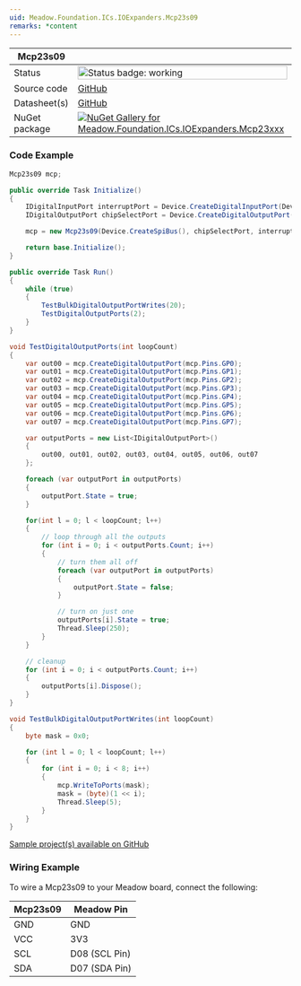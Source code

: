 ```yaml
---
uid: Meadow.Foundation.ICs.IOExpanders.Mcp23s09
remarks: *content
---
```


| Mcp23s09 | |
|--------|--------|
| Status | <img src="https://img.shields.io/badge/Working-brightgreen" style="width: auto; height: -webkit-fill-available;" alt="Status badge: working" /> |
| Source code | [GitHub](https://github.com/WildernessLabs/Meadow.Foundation/tree/main/Source/Meadow.Foundation.Peripherals/ICs.IOExpanders.Mcp23xxx) |
| Datasheet(s) | [GitHub](https://github.com/WildernessLabs/Meadow.Foundation/tree/main/Source/Meadow.Foundation.Peripherals/ICs.IOExpanders.Mcp23xxx/Datasheet) |
| NuGet package | <a href="https://www.nuget.org/packages/Meadow.Foundation.ICs.IOExpanders.Mcp23xxx/" target="_blank"><img src="https://img.shields.io/nuget/v/Meadow.Foundation.ICs.IOExpanders.Mcp23xxx.svg?label=Meadow.Foundation.ICs.IOExpanders.Mcp23xxx" alt="NuGet Gallery for Meadow.Foundation.ICs.IOExpanders.Mcp23xxx" /></a> |

### Code Example

```csharp
Mcp23s09 mcp;

public override Task Initialize()
{
    IDigitalInputPort interruptPort = Device.CreateDigitalInputPort(Device.Pins.D00, InterruptMode.EdgeRising);
    IDigitalOutputPort chipSelectPort = Device.CreateDigitalOutputPort(Device.Pins.D01);

    mcp = new Mcp23s09(Device.CreateSpiBus(), chipSelectPort, interruptPort);

    return base.Initialize();
}

public override Task Run()
{
    while (true)
    {
        TestBulkDigitalOutputPortWrites(20);
        TestDigitalOutputPorts(2);
    }
}

void TestDigitalOutputPorts(int loopCount)
{
    var out00 = mcp.CreateDigitalOutputPort(mcp.Pins.GP0);
    var out01 = mcp.CreateDigitalOutputPort(mcp.Pins.GP1);
    var out02 = mcp.CreateDigitalOutputPort(mcp.Pins.GP2);
    var out03 = mcp.CreateDigitalOutputPort(mcp.Pins.GP3);
    var out04 = mcp.CreateDigitalOutputPort(mcp.Pins.GP4);
    var out05 = mcp.CreateDigitalOutputPort(mcp.Pins.GP5);
    var out06 = mcp.CreateDigitalOutputPort(mcp.Pins.GP6);
    var out07 = mcp.CreateDigitalOutputPort(mcp.Pins.GP7);

    var outputPorts = new List<IDigitalOutputPort>() 
    {
        out00, out01, out02, out03, out04, out05, out06, out07
    };

    foreach (var outputPort in outputPorts)
    {
        outputPort.State = true;
    }

    for(int l = 0; l < loopCount; l++) 
    {
        // loop through all the outputs
        for (int i = 0; i < outputPorts.Count; i++) 
        {
            // turn them all off
            foreach (var outputPort in outputPorts) 
            {
                outputPort.State = false; 
            }

            // turn on just one
            outputPorts[i].State = true;
            Thread.Sleep(250);
        }
    }

    // cleanup
    for (int i = 0; i < outputPorts.Count; i++) 
    {
        outputPorts[i].Dispose();
    }
}

void TestBulkDigitalOutputPortWrites(int loopCount)
{
    byte mask = 0x0;

    for (int l = 0; l < loopCount; l++) 
    {
        for (int i = 0; i < 8; i++) 
        {
            mcp.WriteToPorts(mask);
            mask = (byte)(1 << i);
            Thread.Sleep(5);
        }
    }
}
```

[Sample project(s) available on GitHub](https://github.com/WildernessLabs/Meadow.Foundation/tree/main/Source/Meadow.Foundation.Peripherals/ICs.IOExpanders.Mcp23xxx/Samples/Mcp23s09_Sample)

### Wiring Example

To wire a Mcp23s09 to your Meadow board, connect the following:

| Mcp23s09  | Meadow Pin    |
|---------|---------------|
| GND     | GND           |
| VCC     | 3V3           |
| SCL     | D08 (SCL Pin) |
| SDA     | D07 (SDA Pin) |
